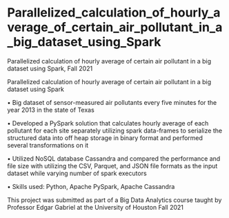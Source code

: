 # Parallelized_calculation_of_hourly_average_of_certain_air_pollutant_in_a_big_dataset_using_Spark
Parallelized calculation of hourly average of certain air pollutant in a big dataset using Spark, Fall 2021

Parallelized calculation of hourly average of certain air pollutant in a big dataset using Spark

•	Big dataset of sensor-measured air pollutants every five minutes for the year 2013 in the state of Texas 

•	Developed a PySpark solution that calculates hourly average of each pollutant for each site separately utilizing spark data-frames to serialize the structured data into off heap storage in binary format and performed several transformations on it

•	Utilized NoSQL database Cassandra and compared the performance and file size with utilizing the CSV, Parquet, and JSON file formats as the input dataset while varying number of spark executors

•	Skills used: Python, Apache PySpark, Apache Cassandra

This project was submitted as part of a Big Data Analytics course taught by Professor Edgar Gabriel at the University of Houston Fall 2021
